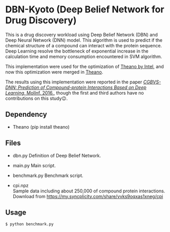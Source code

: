 DBN-Kyoto (Deep Belief Network for Drug Discovery)
==================================================

This is a drug discovery workload using Deep Belief Network (DBN) and Deep Neural Network (DNN) model.
This algorithm is used to predict if the chemical structure of a compound can interact with the protein sequence.
Deep Learning resolve the bottleneck of exponential increase in the calculation time and memory consumption encountered in SVM algorithm.

This implementation were used for the optimization of [Theano by Intel](https://github.com/intel/theano),
and now this optimization were merged in [Theano](https://github.com/theano/theano).

The results using this implementation were reported in the paper [_CGBVS-DNN: Prediction of Compound-protein Interactions Based on Deep Learning_, MolInf. 2016.](http://onlinelibrary.wiley.com/doi/10.1002/minf.201600045/abstract), though the first and third authors have no contributions on this study:wink:.

Dependency
----------

- Theano (pip install theano)

Files
-----

- dbn.py
Definition of Deep Belief Network.

- main.py
Main script.

- benchmark.py
Benchmark script.

- cpi.npz  
Sample data including about 250,000 of compound protein interactions.  
Download from https://my.syncplicity.com/share/vvks9oqxas1xneg/cpi

Usage
-----

    $ python benchmark.py

